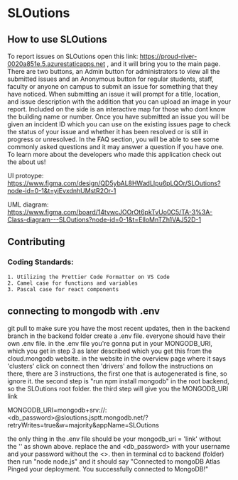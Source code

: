 # SLOutions

## How to use SLOutions
To report issues on SLOutions open this link: https://proud-river-0020a851e.5.azurestaticapps.net , and it will bring you to the main page. There are two buttons, an Admin button for administrators to view all the submitted issues and an Anonymous button for regular students, staff, faculty or anyone on campus to submit an issue for something that they have noticed. When submitting an issue it will prompt for a title, location, and issue description with the addition that you can upload an image in your report. Included on the side is an interactive map for those who dont know the building name or number. Once you have submitted an issue you will be given an incident ID which you can use on the existing issues page to check the status of your issue and whether it has been resolved or is still in progress or unresolved. In the FAQ section, you will be able to see some commonly asked questions and it may answer a question if you have one. To learn more about the developers who made this application check out the about us!

UI protoype: https://www.figma.com/design/QD5ybAL8HWadLIpu6pLQOr/SLOutions?node-id=0-1&t=yiEvxdnhUMstR2Or-1 

UML diagram: https://www.figma.com/board/14tvwcJOOrOt6pkTvUo0C5/TA-3%3A-Class-diagram---SLOutions?node-id=0-1&t=EIloMnTZh1VAJ52D-1

## Contributing
### Coding Standards:
    1. Utilizing the Prettier Code Formatter on VS Code
    2. Camel case for functions and variables
    3. Pascal case for react components

## connecting to mongodb with .env
git pull to make sure you have the most recent updates, then in the backend branch in the backend folder create a .env file. everyone should have their own .env file. in the .env file you're gonna put in your MONGODB_URI, which you get in step 3 as later described which you get this from the cloud.mongodb website. in the website in the overview page where it says 'clusters' click on connect then 'drivers' and follow the instructions on there, there are 3 instructions, the first one that is autogenerated is fine, so ignore it. the second step is "run npm install mongodb" in the root backend, so the SLOutions root folder. the third step will give you the MONGODB_URI link 

MONGODB_URI=mongodb+srv://<username>:<db_password>@sloutions.jsptt.mongodb.net/?retryWrites=true&w=majority&appName=SLOutions

the only thing in the .env file should be your mongodb_uri = 'link' without the '' as shown above. replace the <username> and <db_password> with your username and your password without the <>. then in terminal cd to backend (folder) then run "node node.js" and it should say "Connected to mongoDB Atlas Pinged your deployment. You successfully connected to MongoDB!"


